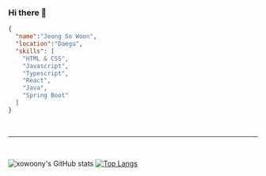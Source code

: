 ### Hi there 👋

```json
{
  "name":"Jeong So Woon",
  "location":"Daegu",
  "skills": [
    "HTML & CSS",
    "Javascript",
    "Typescript",
    "React",
    "Java",
    "Spring Boot"
  ]
}
```
<br>
<hr>
<br>

![xowoony's GitHub stats](https://github-readme-stats.vercel.app/api?username=xowoony&theme=jolly&show_icons=true)
[![Top Langs](https://github-readme-stats.vercel.app/api/top-langs/?username=xowoony&theme=jolly&layout=compact)](https://github.com/anuraghazra/github-readme-stats)
